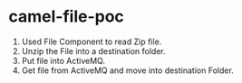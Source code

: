 # camel-file-poc

1. Used File Component to read Zip file.
2. Unzip the File into a destination folder.
3. Put file into ActiveMQ.
4. Get file from ActiveMQ and move into destination Folder. 
